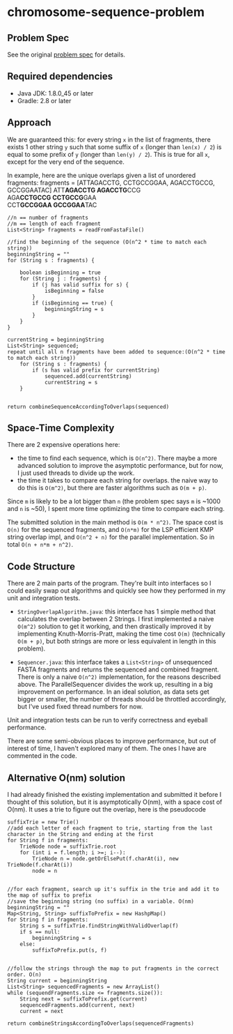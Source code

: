 # chromosome-sequence-problem

## Problem Spec
See the original [problem spec](problem_spec.md) for details.

## Required dependencies
* Java JDK: 1.8.0_45 or later
* Gradle: 2.8 or later

## Approach

We are guaranteed this: for every string
`x` in the list of fragments, there exists 1 other string `y` such that
some suffix of `x` (longer than `len(x) / 2`) is equal to some prefix of `y`
(longer than `len(y) / 2`). This is true for all `x`, except for the very
end of the sequence.

In example, here are the unique overlaps given a list of unordered fragments:
fragments = [ATTAGACCTG, CCTGCCGGAA, AGACCTGCCG, GCCGGAATAC]
ATT**AGACCTG AGACCTG**CCG   
AGA**CCTGCCG CCTGCCG**GAA   
CCT**GCCGGAA GCCGGAA**TAC   

```
//n == number of fragments  
//m == length of each fragment
List<String> fragments = readFromFastaFile()

//find the beginning of the sequence (O(n^2 * time to match each string))
beginningString = ""
for (String s : fragments) {

    boolean isBeginning = true
    for (String j : fragments) {
        if (j has valid suffix for s) {
            isBeginning = false
        }
        if (isBeginning == true) {
            beginningString = s
        }
    }
}

currentString = beginningString
List<String> sequenced;
repeat until all n fragments have been added to sequence:(O(n^2 * time to match each string))
    for (String s : fragments) {
        if (s has valid prefix for currentString)
            sequenced.add(currentString)
            currentString = s
    }


return combineSequenceAccordingToOverlaps(sequenced)
```
## Space-Time Complexity

There are 2 expensive operations here:
- the time to find each sequence, which is `O(n^2)`. There maybe a more advanced solution
to improve the asymptotic performance, but for now, I just used threads to divide up the work.
- the time it takes to compare each string for overlaps.
the naive way to do this is `O(m^2)`, but there are faster algorithms
such as `O(m + p)`.

Since `m` is likely to be a lot bigger than `n` (the problem spec says `m` is ~1000 and `n` is ~50),
I spent more time optimizing the time to compare each string.

The submitted solution in the main method is `O(m * n^2)`. The space cost is `O(n)` for the sequenced fragments,
and `O(n*m)` for the LSP efficient KMP string overlap impl, and `O(n^2 + n)` for the parallel implementation. 
So in total `O(n + n*m + n^2)`.

## Code Structure

There are 2 main parts of the program. They're built into
 interfaces so I could easily swap out algorithms and quickly
 see how they performed in my unit and integration tests.

- `StringOverlapAlgorithm.java`: this interface has 1 simple
method that calculates the overlap between 2 Strings. I first
implemented a naive `O(m^2)` solution to get it working, and then
drastically improved it by implementing Knuth-Morris-Pratt, making
the time cost `O(m)` (technically `O(m + p)`, but both strings are more or less
equivalent in length in this problem).

- `Sequencer.java`: this interface takes a `List<String>` of unsequenced FASTA fragments
and returns the sequenced and combined fragment. There is only a naive `O(n^2)` implementation,
for the reasons described above. The ParallelSequencer divides the work up, resulting in a big
improvement on performance. In an ideal solution, as data sets get bigger or smaller, the number of
threads should be throttled accordingly, but I've used fixed thread numbers for now.

Unit and integration tests can be run to verify correctness and eyeball performance.

There are some semi-obvious places to improve performance, but out of interest of time, I
haven't explored many of them. The ones I have are commented in the code.

## Alternative O(nm) solution

I had already finished the existing implementation and submitted it before I thought of this solution, but it is asymptotically O(nm), with a space cost of O(nm). It uses a trie to figure out the overlap, here is the pseudocode

```
suffixTrie = new Trie()
//add each letter of each fragment to trie, starting from the last character in the String and ending at the first
for String f in fragments:
    TrieNode node = suffixTrie.root
    for (int i = f.length; i >=; i--):
        TrieNode n = node.getOrElsePut(f.charAt(i), new TrieNode(f.charAt(i))
        node = n


//for each fragment, search up it's suffix in the trie and add it to the map of suffix to prefix
//save the beginning string (no suffix) in a variable. O(nm)
beginningString = ""
Map<String, String> suffixToPrefix = new HashpMap()
for String f in fragments:
    String s = suffixTrie.findStringWithValidOverlap(f)
    if s == null:
        beginningString = s
    else:
        suffixToPrefix.put(s, f)
    

//follow the strings through the map to put fragments in the correct order. O(n)
String current = beginningString
List<String> sequencedFragments = new ArrayList()
while (sequendFragments.size <= fragments.size()):
    String next = suffixToPrefix.get(current)
    sequencedFragments.add(current, next)
    current = next
    
return combineStringsAccordingToOverlaps(sequencedFragments)
```
